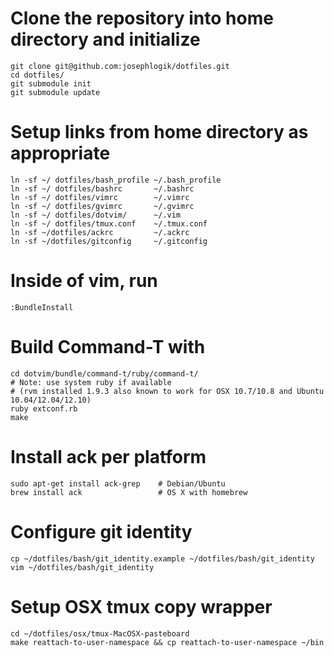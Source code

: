 # Clone the repository into home directory and initialize
    git clone git@github.com:josephlogik/dotfiles.git
    cd dotfiles/
    git submodule init
    git submodule update

# Setup links from home directory as appropriate
    ln -sf ~/ dotfiles/bash_profile ~/.bash_profile
    ln -sf ~/ dotfiles/bashrc       ~/.bashrc
    ln -sf ~/ dotfiles/vimrc        ~/.vimrc
    ln -sf ~/ dotfiles/gvimrc       ~/.gvimrc
    ln -sf ~/ dotfiles/dotvim/      ~/.vim
    ln -sf ~/ dotfiles/tmux.conf    ~/.tmux.conf
    ln -sf ~/dotfiles/ackrc         ~/.ackrc
    ln -sf ~/dotfiles/gitconfig     ~/.gitconfig

# Inside of vim, run
    :BundleInstall

# Build Command-T with
    cd dotvim/bundle/command-t/ruby/command-t/
    # Note: use system ruby if available
    # (rvm installed 1.9.3 also known to work for OSX 10.7/10.8 and Ubuntu 10.04/12.04/12.10)
    ruby extconf.rb
    make

# Install ack per platform
    sudo apt-get install ack-grep    # Debian/Ubuntu
    brew install ack                 # OS X with homebrew

# Configure git identity
    cp ~/dotfiles/bash/git_identity.example ~/dotfiles/bash/git_identity
    vim ~/dotfiles/bash/git_identity

# Setup OSX tmux copy wrapper
    cd ~/dotfiles/osx/tmux-MacOSX-pasteboard
    make reattach-to-user-namespace && cp reattach-to-user-namespace ~/bin

